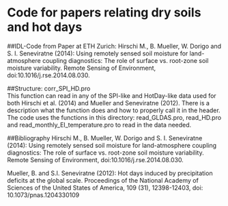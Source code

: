# Code for papers relating dry soils and hot days
##IDL-Code from Paper at ETH Zurich: 
Hirschi M., B. Mueller, W. Dorigo and S. I. Seneviratne (2014): Using remotely sensed soil moisture for land-atmosphere coupling diagnostics: The role of surface vs. root-zone soil moisture variability. Remote Sensing of Environment,  doi:10.1016/j.rse.2014.08.030. 

##Structure:
corr_SPI_HD.pro  
This function can read in any of the SPI-like and HotDay-like data used for both Hirschi et al. (2014) and Mueller and Seneviratne (2012). There is a description what the function does and how to properly call it in the header. 
The code uses the functions in this directory: read_GLDAS.pro, read_HD.pro and read_monthly_EI_temperature.pro to read in the data needed.



##Bibliography
Hirschi M., B. Mueller, W. Dorigo and S. I. Seneviratne (2014): Using remotely sensed soil moisture for land-atmosphere coupling diagnostics: The role of surface vs. root-zone soil moisture variability. Remote Sensing of Environment,  doi:10.1016/j.rse.2014.08.030. 

Mueller, B. and S.I. Seneviratne (2012): Hot days induced by precipitation deficits at the global scale. Proceedings of the National Academy of Sciences of the United States of America, 109 (31), 12398-12403, doi: 10.1073/pnas.1204330109


